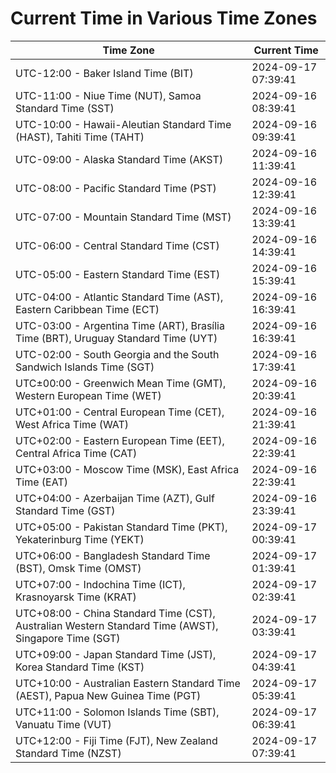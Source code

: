 # Current Time in Various Time Zones

| Time Zone | Current Time |
|-----------|--------------|
| UTC-12:00 - Baker Island Time (BIT) | 2024-09-17 07:39:41 |
| UTC-11:00 - Niue Time (NUT), Samoa Standard Time (SST) | 2024-09-16 08:39:41 |
| UTC-10:00 - Hawaii-Aleutian Standard Time (HAST), Tahiti Time (TAHT) | 2024-09-16 09:39:41 |
| UTC-09:00 - Alaska Standard Time (AKST) | 2024-09-16 11:39:41 |
| UTC-08:00 - Pacific Standard Time (PST) | 2024-09-16 12:39:41 |
| UTC-07:00 - Mountain Standard Time (MST) | 2024-09-16 13:39:41 |
| UTC-06:00 - Central Standard Time (CST) | 2024-09-16 14:39:41 |
| UTC-05:00 - Eastern Standard Time (EST) | 2024-09-16 15:39:41 |
| UTC-04:00 - Atlantic Standard Time (AST), Eastern Caribbean Time (ECT) | 2024-09-16 16:39:41 |
| UTC-03:00 - Argentina Time (ART), Brasília Time (BRT), Uruguay Standard Time (UYT) | 2024-09-16 16:39:41 |
| UTC-02:00 - South Georgia and the South Sandwich Islands Time (SGT) | 2024-09-16 17:39:41 |
| UTC±00:00 - Greenwich Mean Time (GMT), Western European Time (WET) | 2024-09-16 20:39:41 |
| UTC+01:00 - Central European Time (CET), West Africa Time (WAT) | 2024-09-16 21:39:41 |
| UTC+02:00 - Eastern European Time (EET), Central Africa Time (CAT) | 2024-09-16 22:39:41 |
| UTC+03:00 - Moscow Time (MSK), East Africa Time (EAT) | 2024-09-16 22:39:41 |
| UTC+04:00 - Azerbaijan Time (AZT), Gulf Standard Time (GST) | 2024-09-16 23:39:41 |
| UTC+05:00 - Pakistan Standard Time (PKT), Yekaterinburg Time (YEKT) | 2024-09-17 00:39:41 |
| UTC+06:00 - Bangladesh Standard Time (BST), Omsk Time (OMST) | 2024-09-17 01:39:41 |
| UTC+07:00 - Indochina Time (ICT), Krasnoyarsk Time (KRAT) | 2024-09-17 02:39:41 |
| UTC+08:00 - China Standard Time (CST), Australian Western Standard Time (AWST), Singapore Time (SGT) | 2024-09-17 03:39:41 |
| UTC+09:00 - Japan Standard Time (JST), Korea Standard Time (KST) | 2024-09-17 04:39:41 |
| UTC+10:00 - Australian Eastern Standard Time (AEST), Papua New Guinea Time (PGT) | 2024-09-17 05:39:41 |
| UTC+11:00 - Solomon Islands Time (SBT), Vanuatu Time (VUT) | 2024-09-17 06:39:41 |
| UTC+12:00 - Fiji Time (FJT), New Zealand Standard Time (NZST) | 2024-09-17 07:39:41 |
